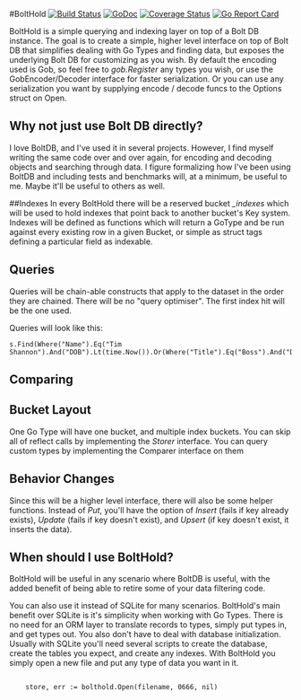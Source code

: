 #BoltHold [![Build Status](https://travis-ci.org/timshannon/bolthold.svg?branch=master)](https://travis-ci.org/timshannon/bolthold) [![GoDoc](https://godoc.org/github.com/timshannon/bolthold?status.svg)](https://godoc.org/github.com/timshannon/bolthold) [![Coverage Status](https://coveralls.io/repos/github/timshannon/bolthold/badge.svg?branch=master)](https://coveralls.io/github/timshannon/bolthold?branch=master) [![Go Report Card](https://goreportcard.com/badge/github.com/timshannon/bolthold)](https://goreportcard.com/report/github.com/timshannon/bolthold)


BoltHold is a simple querying and indexing layer on top of a Bolt DB instance. The goal is to create a simple,
higher level interface on top of Bolt DB that simplifies dealing with Go Types and finding data, but exposes the underlying Bolt DB for customizing as you wish.  By default the encoding used is Gob, so feel free to *gob.Register* any types you wish, or use the 
GobEncoder/Decoder interface for faster serialization.  Or you can use any serialization you want by supplying encode / decode funcs
to the Options struct on Open.

## Why not just use Bolt DB directly?
I love BoltDB, and I've used it in several projects.  However, I find myself writing the same code over and over again,
for encoding and decoding objects and searching through data.  I figure formalizing how I've been using BoltDB 
and including tests and benchmarks will, at a minimum, be useful to me.  Maybe it'll be useful to others as well.

##Indexes
In every BoltHold there will be a reserved bucket *_indexes* which will be used to hold indexes that point back to another
bucket's Key system.  Indexes will be defined as functions which will return a GoType and be run against every existing 
row in a given Bucket, or simple as struct tags defining a particular field as indexable. 

## Queries
Queries will be chain-able constructs that apply to the dataset in the order they are chained. There will be no "query optimiser".
The first index hit will be the one used.

Queries will look like this:
```
s.Find(Where("Name").Eq("Tim Shannon").And("DOB").Lt(time.Now()).Or(Where("Title").Eq("Boss").And("DOB").Lt(time.Now())))

```

## Comparing

## Bucket Layout
One Go Type will have one bucket, and multiple index buckets.  You can skip all of reflect calls by implementing the 
*Storer* interface.
You can query custom types by implementing the Comparer interface on them

## Behavior Changes
Since this will be a higher level interface, there will also be some helper functions.  Instead of *Put*, you'll have the
option of *Insert* (fails if key already exists), *Update* (fails if key doesn't exist), and *Upsert* (if key doesn't
exist, it inserts the data).

## When should I use BoltHold?
BoltHold will be useful in any scenario where BoltDB is useful, with the added benefit of being able to retire some of your data filtering code.

You can also use it instead of SQLite for many scenarios.  BoltHold's main benefit over SQLite is it's simplicity when working
with Go Types.  There is no need for an ORM layer to translate records to types, simply put types in, and get types out.
You also don't have to deal with database initialization.  Usually with SQLite you'll need several scripts to create the
database, create the tables you expect, and create any indexes.  With BoltHold you simply open a new file and put any
type of data you want in it.

```

	store, err := bolthold.Open(filename, 0666, nil)

```
